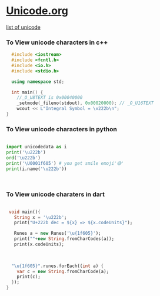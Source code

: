 
# [Unicode.org](https://unicode.org/charts/) 

[list of unicode](https://www.ssec.wisc.edu/~tomw/java/unicode.html#x2200)


###  To View unicode characters in c++ 

```cpp
  #include <iostream>
  #include <fcntl.h>
  #include <io.h>
  #include <stdio.h>

  using namespace std;

  int main() {
    //_O_U8TEXT is 0x00040000  
    _setmode(_fileno(stdout), 0x00020000); // _O_U16TEXT
    wcout << L"Integral Symbol = \x222b\n";
}
```


###  To View unicode characters in python

```python
 
import unicodedata as i
print('\u222b')
ord('\u222b')
print('\U0001f605') # you get smile emoji'😅'
print(i.name('\u222b'))

   
```

### To View unicode charaters in dart

```dart 

 void main(){
   String x = '\u222b';
   print("U+222b dec = ${x} => ${x.codeUnits}");

   Runes a = new Runes('\u{1f605}');
   print(""+new String.fromCharCodes(a));
   print(x.codeUnits);
   
  

  "\u{1f605}".runes.forEach((int a) { 
    var c = new String.fromCharCode(a);
    print(c);
  });
}

```
